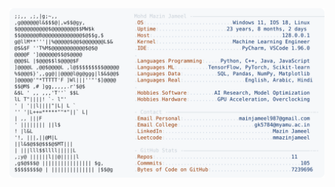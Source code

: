 <picture>
  <source srcset="https://raw.githubusercontent.com/mmazinjameel/mmazinjameel/main/dark_mode.svg?v=1751897494" media="(prefers-color-scheme: dark)">
  <img src="https://raw.githubusercontent.com/mmazinjameel/mmazinjameel/main/light_mode.svg?v=1751897494">
</picture>

